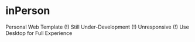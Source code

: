 # inPerson
 Personal Web Template
 (!) Still Under-Development
 (!) Unresponsive
 (!) Use Desktop for Full Experience
